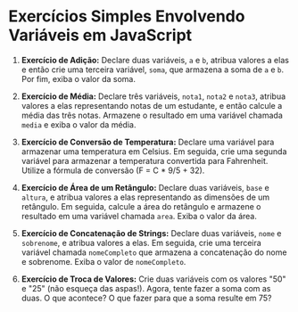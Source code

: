 # Exercícios Simples Envolvendo Variáveis em JavaScript

1. **Exercício de Adição:**
   Declare duas variáveis, `a` e `b`, atribua valores a elas e então crie uma terceira variável, `soma`, que armazena a soma de `a` e `b`. Por fim, exiba o valor da soma.

2. **Exercício de Média:**
   Declare três variáveis, `nota1`, `nota2` e `nota3`, atribua valores a elas representando notas de um estudante, e então calcule a média das três notas. Armazene o resultado em uma variável chamada `media` e exiba o valor da média.

3. **Exercício de Conversão de Temperatura:**
   Declare uma variável para armazenar uma temperatura em Celsius. Em seguida, crie uma segunda variável para armazenar a temperatura convertida para Fahrenheit. Utilize a fórmula de conversão (F = C * 9/5 + 32).

4. **Exercício de Área de um Retângulo:**
   Declare duas variáveis, `base` e `altura`, e atribua valores a elas representando as dimensões de um retângulo. Em seguida, calcule a área do retângulo e armazene o resultado em uma variável chamada `area`. Exiba o valor da área.

5. **Exercício de Concatenação de Strings:**
   Declare duas variáveis, `nome` e `sobrenome`, e atribua valores a elas. Em seguida, crie uma terceira variável chamada `nomeCompleto` que armazena a concatenação do nome e sobrenome. Exiba o valor de `nomeCompleto`.

6. **Exercício de Troca de Valores:**
Crie duas variáveis com os valores "50" e "25" (não esqueça das aspas!). Agora, tente fazer a soma com as duas. O que acontece?
O que fazer para que a soma resulte em 75?
